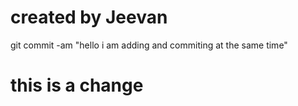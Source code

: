 # created by Jeevan
git commit -am "hello i am adding and commiting at the same time"

# this is a change
